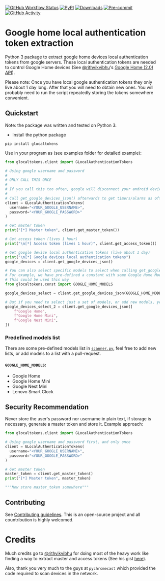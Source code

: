[![GitHub Workflow Status][workflow-shield]][workflow]
[![PyPI][pypi-shield]][pypi]
[![Downloads][pepy-shield]][pepy]
[![Pre-commit][pre-commit-shield]][pre-commit]
[![GitHub Activity][commits-shield]][commits]

# Google home local authentication token extraction

Python 3 package to extract google home devices local authentication tokens from google servers.
These local authentication tokens are needed to control Google Home devices
(See [@rithvikvibhu](https://github.com/rithvikvibhu)'s [Google Home (2.0) API](https://rithvikvibhu.github.io/GHLocalApi/)).

Please note:
Once you have local google authentication tokens they only live about 1 day long.
After that you will need to obtain new ones.
You will probably need to run the script repeatedly storing the tokens somewhere convenient.

## Quickstart

Note: the package was written and tested on Python 3.

- Install the python package

```
pip install glocaltokens
```

Use in your program as (see examples folder for detailed example):

```Python
from glocaltokens.client import GLocalAuthenticationTokens

# Using google username and password
#
# ONLY CALL THIS ONCE
#
# If you call this too often, google will disconnect your android devices and other weird things will happen
#
# Call get_google_devices_json() afterwards to get timers/alarms as oftens as you want to update.
client = GLocalAuthenticationTokens(
  username="<YOUR_GOOGLE_USERNAME>",
  password="<YOUR_GOOGLE_PASSWORD>"
)

# Get master token
print("[*] Master token", client.get_master_token())

# Get access token (lives 1 hour)
print("\n[*] Access token (lives 1 hour)", client.get_access_token())

# Get google device local authentication tokens (live about 1 day)
print("\n[*] Google devices local authentication tokens")
google_devices = client.get_google_devices_json()

# You can also select specific models to select when calling get_google_devices or get_google_devices_json with the models_list parameter.
# For example, we have pre-defined a constant with some Google Home Models (WARNING! Not all of them may be present)
# This could be used this way
from glocaltokens.const import GOOGLE_HOME_MODELS

google_devices_select = client.get_google_devices_json(GOOGLE_HOME_MODELS)

# But if you need to select just a set of models, or add new models, you can use a list of str
google_devices_select_2 = client.get_google_devices_json([
    f"Google Home",
    f"Google Home Mini",
    f"Google Nest Mini",
])
```

### Predefined models list

There are some pre-defined models list in [`scanner.py`](/glocaltokens/scanner.py), feel free to
add new lists, or add models to a list with a pull-request.

#### `GOOGLE_HOME_MODELS`:

- Google Home
- Google Home Mini
- Google Nest Mini
- Lenovo Smart Clock

## Security Recommendation

Never store the user's password nor username in plain text, if storage is necessary, generate a master token and store it.
Example approach:

```python
from glocaltokens.client import GLocalAuthenticationTokens

# Using google username and password first, and only once
client = GLocalAuthenticationTokens(
  username="<YOUR_GOOGLE_USERNAME>",
  password="<YOUR_GOOGLE_PASSWORD>"
)

# Get master token
master_token = client.get_master_token()
print("[*] Master token", master_token)

"""Now store master_token somewhere"""

```

## Contributing

See [Contributing guidelines](CONTRIBUTING.md).
This is an open-source project and all countribution is highly welcomed.

# Credits

Much credits go to [@rithvikvibhu](https://github.com/rithvikvibhu) for doing most of the heavy work like finding a way to
extract master and access tokens
(See his gist [here](https://gist.github.com/rithvikvibhu/952f83ea656c6782fbd0f1645059055d)).

Also, thank you very much to the guys at `pychromecast` which provided the code required to scan devices in the network.

[workflow-shield]: https://img.shields.io/github/actions/workflow/status/leikoilja/glocaltokens/linting-and-testing.yaml?branch=master
[workflow]: https://github.com/leikoilja/glocaltokens/actions
[pypi-shield]: https://img.shields.io/pypi/v/glocaltokens
[pypi]: https://pypi.org/project/glocaltokens/
[pepy-shield]: https://pepy.tech/badge/glocaltokens
[pepy]: https://pepy.tech/project/glocaltokens
[commits-shield]: https://img.shields.io/github/commit-activity/y/leikoilja/glocaltokens
[commits]: https://github.com/leikoilja/glocaltokens/commits/master
[pre-commit-shield]: https://img.shields.io/badge/pre--commit-enabled-brightgreen
[pre-commit]: https://pre-commit.com/
